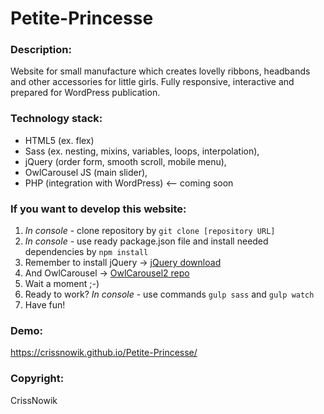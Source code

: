 # Petite-Princesse

### Description:
Website for small manufacture which creates lovelly ribbons, headbands and other accessories for little girls. Fully responsive, interactive and prepared for WordPress publication.  

### Technology stack:
- HTML5 (ex. flex)
- Sass (ex. nesting, mixins, variables, loops, interpolation),
- jQuery (order form, smooth scroll, mobile menu),
- OwlCarousel JS (main slider),
- PHP (integration with WordPress) <-- coming soon

### If you want to develop this website:
1. *In console* - clone repository by ```git clone [repository URL]```
2. *In console* - use ready package.json file and install needed dependencies by ```npm install```
3. Remember to install jQuery -> [jQuery download](http://jquery.com/download/)
4. And OwlCarousel -> [OwlCarousel2 repo](https://owlcarousel2.github.io/OwlCarousel2/)
5. Wait a moment ;-) 
6. Ready to work? *In console* - use commands ```gulp sass``` and ```gulp watch```
7. Have fun! 

### Demo:
https://crissnowik.github.io/Petite-Princesse/

### Copyright:
CrissNowik